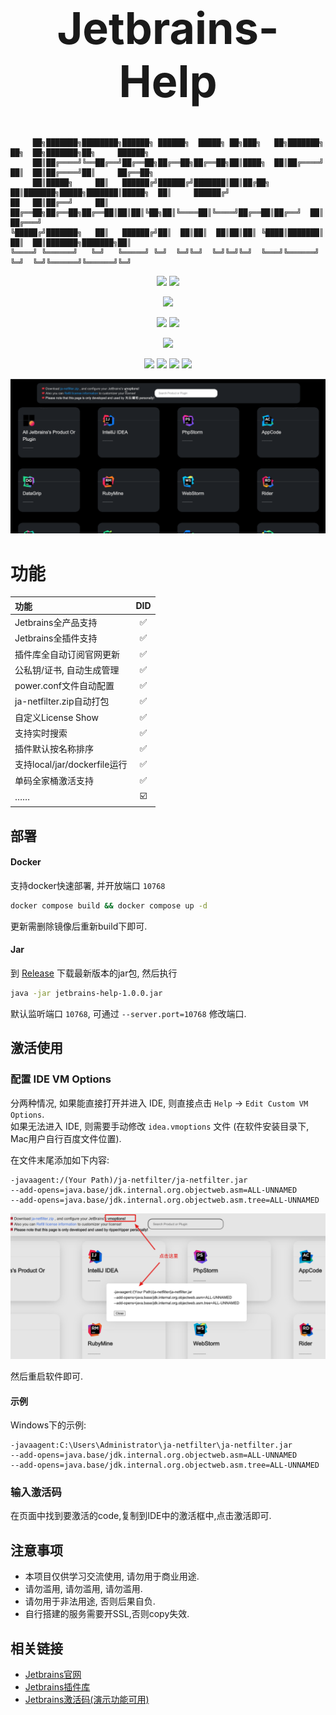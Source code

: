 <h1 align="center" style="font-size: 500%">Jetbrains-Help</h1>

```
     ██╗███████╗████████╗██████╗ ██████╗  █████╗ ██╗███╗   ██╗███████╗      ██╗  ██╗███████╗██╗     ██████╗
     ██║██╔════╝╚══██╔══╝██╔══██╗██╔══██╗██╔══██╗██║████╗  ██║██╔════╝      ██║  ██║██╔════╝██║     ██╔══██╗
     ██║█████╗     ██║   ██████╔╝██████╔╝███████║██║██╔██╗ ██║███████╗█████╗███████║█████╗  ██║     ██████╔╝
██   ██║██╔══╝     ██║   ██╔══██╗██╔══██╗██╔══██║██║██║╚██╗██║╚════██║╚════╝██╔══██║██╔══╝  ██║     ██╔═══╝
╚█████╔╝███████╗   ██║   ██████╔╝██║  ██║██║  ██║██║██║ ╚████║███████║      ██║  ██║███████╗███████╗██║
╚════╝ ╚══════╝   ╚═╝   ╚═════╝ ╚═╝  ╚═╝╚═╝  ╚═╝╚═╝╚═╝  ╚═══╝╚══════╝      ╚═╝  ╚═╝╚══════╝╚══════╝╚═╝
```

<p align="center">
    <img src="https://img.shields.io/github/stars/NotoChen/Jetbrains-Help">
    <img src="https://img.shields.io/github/forks/NotoChen/Jetbrains-Help">
</p>

<p align="center">
    <img src="https://api.star-history.com/svg?repos=NotoChen/Jetbrains-Help&type=Date">
</p>

<p align="center">
    <img src="https://img.shields.io/github/repo-size/notochen/jetbrains-help">
    <img src="https://img.shields.io/github/license/notochen/jetbrains-help">
</p>

<p align="center">
    <img src="https://img.shields.io/badge/Jetbrains_Version-All-%23000000?logo=jetbrains&labelColor=black&color=white">
</p>

<p align="center">
    <img src="https://img.shields.io/badge/Java_Version-21-%23000000?logo=openjdk&&color=white">
    <img src="https://img.shields.io/badge/SpringBoot_Version-Laster-%23000000?logo=springboot&&color=white">
    <img src="https://img.shields.io/badge/Maven_Version-Laster-%23000000?logo=apachemaven&&color=white">
    <img src="https://img.shields.io/badge/Thymeleaf_Version-Laster-%23000000?logo=thymeleaf&&color=white">
</p>

<p align="center">
    <img src="./docs/msZXv3CL.gif">
</p>

# 功能

| 功能                       | DID |
|:-------------------------|:---:|
| Jetbrains全产品支持           |  ✅  |
| Jetbrains全插件支持           |  ✅  |
| 插件库全自动订阅官网更新             |  ✅  |
| 公私钥/证书, 自动生成管理           |  ✅  |
| power.conf文件自动配置         |  ✅  |
| ja-netfilter.zip自动打包     |  ✅  |
| 自定义License Show          |  ✅  |
| 支持实时搜索                   |  ✅  |
| 插件默认按名称排序                |  ✅  |
| 支持local/jar/dockerfile运行 |  ✅  |
| 单码全家桶激活支持                |  ✅  |
| ……                       | ☑️  |

## 部署

#### Docker
支持docker快速部署, 并开放端口 `10768`  
```bash
docker compose build && docker compose up -d
```

更新需删除镜像后重新build下即可.   

#### Jar
到 [Release](https://github.com/RipperTs/Jetbrains-Help/releases) 下载最新版本的jar包, 然后执行
```bash
java -jar jetbrains-help-1.0.0.jar
```

默认监听端口 `10768`, 可通过 `--server.port=10768` 修改端口.  

## 激活使用

### 配置 IDE VM Options
分两种情况, 如果能直接打开并进入 IDE, 则直接点击 `Help` -> `Edit Custom VM Options`.   
如果无法进入 IDE, 则需要手动修改 `idea.vmoptions` 文件 (在软件安装目录下, Mac用户自行百度文件位置).  

在文件末尾添加如下内容:  
```
-javaagent:/(Your Path)/ja-netfilter/ja-netfilter.jar
--add-opens=java.base/jdk.internal.org.objectweb.asm=ALL-UNNAMED
--add-opens=java.base/jdk.internal.org.objectweb.asm.tree=ALL-UNNAMED
```
![Xnip2024-04-29_13-06-16.png](./docs/Xnip2024-04-29_13-06-16.png)  

然后重启软件即可.  

#### 示例
Windows下的示例:
```
-javaagent:C:\Users\Administrator\ja-netfilter\ja-netfilter.jar
--add-opens=java.base/jdk.internal.org.objectweb.asm=ALL-UNNAMED
--add-opens=java.base/jdk.internal.org.objectweb.asm.tree=ALL-UNNAMED
```

### 输入激活码
在页面中找到要激活的code,复制到IDE中的激活框中,点击激活即可.  

## 注意事项
- 本项目仅供学习交流使用, 请勿用于商业用途.
- 请勿滥用, 请勿滥用, 请勿滥用.
- 请勿用于非法用途, 否则后果自负.
- 自行搭建的服务需要开SSL,否则copy失效.  

## 相关链接
- [Jetbrains官网](https://www.jetbrains.com/)
- [Jetbrains插件库](https://plugins.jetbrains.com/)
- [Jetbrains激活码(演示功能可用)](https://jb.supercopilot.top/)

